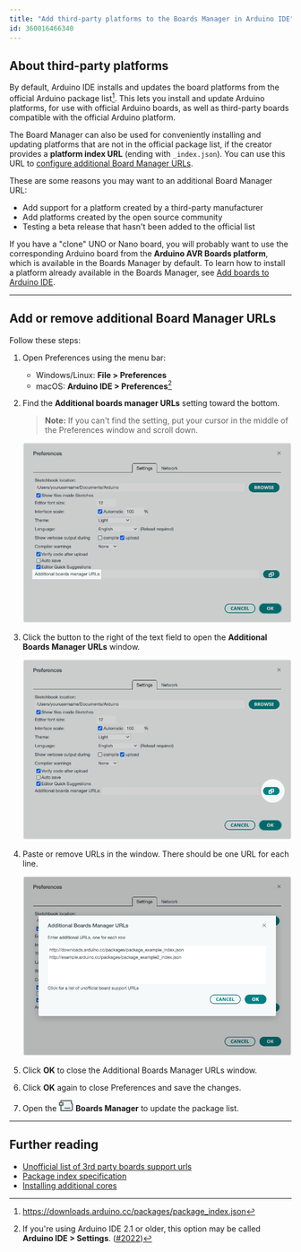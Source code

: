 ```yaml
---
title: "Add third-party platforms to the Boards Manager in Arduino IDE"
id: 360016466340
---
```


## About third-party platforms

By default, Arduino IDE installs and updates the board platforms from the official Arduino package list[^1]. This lets you install and update Arduino platforms, for use with official Arduino boards, as well as third-party boards compatible with the official Arduino platform.

The Board Manager can also be used for conveniently installing and updating platforms that are not in the official package list, if the creator provides a **platform index URL** (ending with `_index.json`). You can use this URL to [configure additional Board Manager URLs](#add-or-remove).

These are some reasons you may want to an additional Board Manager URL:

* Add support for a platform created by a third-party manufacturer
* Add platforms created by the open source community
* Testing a beta release that hasn't been added to the official list

If you have a "clone" UNO or Nano board, you will probably want to use the corresponding Arduino board from the **Arduino AVR Boards platform**, which is available in the Boards Manager by default. To learn how to install a platform already available in the Boards Manager, see [Add boards to Arduino IDE](https://support.arduino.cc/hc/en-us/articles/360016119519-Add-boards-to-Arduino-IDE).

[^1]: <https://downloads.arduino.cc/packages/package_index.json>

---

<a id="add-or-remove"></a>

## Add or remove additional Board Manager URLs

Follow these steps:

1. Open Preferences using the menu bar:

   * Windows/Linux: **File > Preferences**
   * macOS: **Arduino IDE > Preferences**[^2]

   [^2]: If you're using Arduino IDE 2.1 or older, this option may be called **Arduino IDE > Settings**. ([#2022](https://github.com/arduino/arduino-ide/issues/2022))

2. Find the **Additional boards manager URLs** setting toward the bottom.

   > **Note:** If you can't find the setting, put your cursor in the middle of the Preferences window and scroll down.

   ![Preferences, the text "Additional boards manager URLs" is highlighted.](img/ide2-preferences-board-manager-urls.png)

3. Click the button to the right of the text field to open the **Additional Boards Manager URLs** window.

   ![Preferences, a button with an application window icon is highlighted.](img/ide2-preferences-board-manager-urls-2.png)

4. Paste or remove URLs in the window. There should be one URL for each line.

   ![The Additional Boards Manager URLs window.](img/ide2-preferences-board-manager-urls-3.png)

5. Click **OK** to close the Additional Boards Manager URLs window.

6. Click **OK** again to close Preferences and save the changes.

7. Open the ![Boards Manager icon.](img/symbol_board.png) **Boards Manager** to update the package list.

---

## Further reading

* [Unofficial list of 3rd party boards support urls](https://github.com/arduino/Arduino/wiki/Unofficial-list-of-3rd-party-boards-support-urls)
* [Package index specification](https://arduino.github.io/arduino-cli/0.32/package_index_json-specification/)
* [Installing additional cores](https://docs.arduino.cc/learn/starting-guide/cores)
